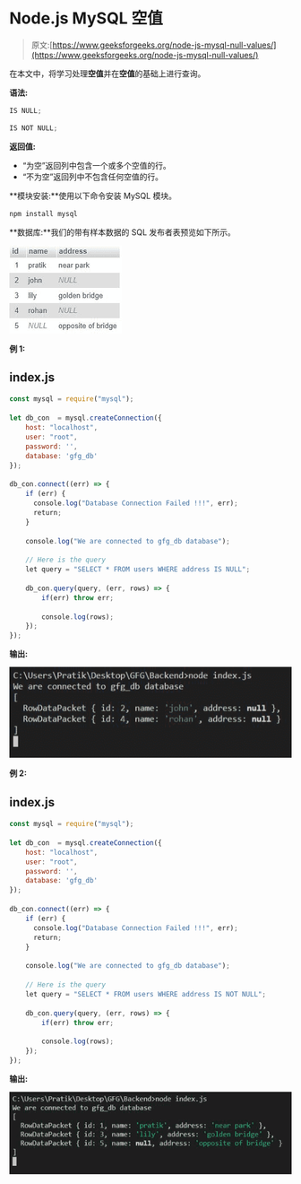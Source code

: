 # Node.js MySQL 空值

> 原文:[https://www.geeksforgeeks.org/node-js-mysql-null-values/](https://www.geeksforgeeks.org/node-js-mysql-null-values/)

在本文中，将学习处理**空值**并在**空值**的基础上进行查询。

**语法:**

```js
IS NULL;
```

```js
IS NOT NULL;
```

**返回值:**

*   “为空”返回列中包含一个或多个空值的行。
*   “不为空”返回列中不包含任何空值的行。

**模块安装:**使用以下命令安装 MySQL 模块。

```js
npm install mysql
```

**数据库:**我们的带有样本数据的 SQL 发布者表预览如下所示。

![](img/8e0817ad95e71f2864d98601e779a452.png)

**例 1:**

## index.js

```js
const mysql = require("mysql");

let db_con  = mysql.createConnection({
    host: "localhost",
    user: "root",
    password: '',
    database: 'gfg_db'
});

db_con.connect((err) => {
    if (err) {
      console.log("Database Connection Failed !!!", err);
      return;
    }

    console.log("We are connected to gfg_db database");

    // Here is the query
    let query = "SELECT * FROM users WHERE address IS NULL";

    db_con.query(query, (err, rows) => {
        if(err) throw err;

        console.log(rows);
    });
});
```

**输出:**

![](img/2ee3dd989d81feb6a256fa15ca8ceb0d.png)

**例 2:**

## index.js

```js
const mysql = require("mysql");

let db_con  = mysql.createConnection({
    host: "localhost",
    user: "root",
    password: '',
    database: 'gfg_db'
});

db_con.connect((err) => {
    if (err) {
      console.log("Database Connection Failed !!!", err);
      return;
    }

    console.log("We are connected to gfg_db database");

    // Here is the query
    let query = "SELECT * FROM users WHERE address IS NOT NULL";

    db_con.query(query, (err, rows) => {
        if(err) throw err;

        console.log(rows);
    });
});
```

**输出:**

![](img/b961146be1a09f7c497a07e67073f481.png)